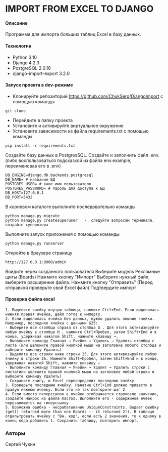 # IMPORT FROM EXCEL TO DJANGO
#### Описание
Программа для импорта больших таблиц Excel в базу данных.
#### Технологии
- Python 3.10
- Django 4.2.3
- PostgreSQL 2.0.16
- django-import-export 3.2.0
#### Запуск проекта в dev-режиме
- Клонируйте репозиторий https://github.com/ChukSerg/DjangoImport с помощью команды
````
git clone
````
- Перейдите в папку проекта
- Установите и активируйте виртуальное окружение
- Установите зависимости из файла requirements.txt с помощью команды
````
pip install -r requirements.txt
````
Создайте базу данных в PostgresSQL.
Создайте и заполнить файл .env. (либо воспользоваться подсказкой из файла env.example, переименовав его в .env)
```
DB_ENGINE=django.db.backends.postgresql
DB_NAME= # название БД
POSTGRES_USER= # ваше имя пользователя
POSTGRES_PASSWORD= # пароль для доступа к БД
DB_HOST=127.0.0.1
DB_PORT=5432
```
В корневом каталоге выполните последовательно команды
```
python manage.py migrate
python manage.py createsuperuser   -  следуйте вопросам терминала, создайте суперюзера
```
Выполните запуск приложения с помощью команды
```
python manage.py runserver
```
Откройте в браузере страницу 
```
http://127.0.0.1:8000/admin
```
Войдите через созданного пользователя
Выберите модель Рекламные щиты (Boards)
Нажмите кнопку "Импорт"
Выберите нужный файл, выберите расширение файла. Нажмите кнопку "Отправить" (Перед отправкой проверьте свой Excel файл)
Подтвердите импорт
#### Проверка файла excel
````
1. Выделите ячейку внутри таблицы, нажмите Ctrl+End. Если выделилась нижняя правая ячейка, файл готов к импорту.
2. Если выделилась ячейка без данных, нужно удалить лишние ячейки. Например, последняя ячейка с данными G25:
- Выберите все столбцы справа от столбца G . Для этого активизируйте любую ячейку в столбце Н , нажмите Ctrl+Пробел, затем Shift+End и в конце, удерживая нажатой Shift, нажмите клавишу →.
- Выполните команду Главная → Ячейки → Удалить → Удалить столбцы с листа (или щелкните правой кнопкой мыши на заголовке любого столбца и выберите команду Удалить)
- Выделите все строки ниже строки 25. Для этого активизируйте любую ячейку в строке 26. Нажмите Shift+Пробел, затем Shift+End и в конце, удерживая нажатой Shift, нажмите клавишу ↓
- Выполните команду Главная → Ячейки → Удалит → Удалить строки с листа(или щелкните правой кнопкой мыши на заголовке любой строки и выберите команду Удалить)
- Сохраните книгу, и Excel переопределит последнюю ячейку
3. Проверьте последнюю ячейку. Нажатие Ctrl+End должно привести в правую нижнюю ячейку. Если это не так повторите шаг 2
4. Если вместо гиперссылок в ячейке отображается строковое значение, создайте макрос из файла macros. Выполните его - содержимое ячеек перезапишется на гиперссылку
5. Возможна ошибка - несрабатывание UniqueConstraints. Выдает ошибку (get() returned more than one Boards -- it returned 2!). В таблице отфильтровать ячейку с "Вн. код", если есть 2 значения, то к одному в конец кода добавить 1. Сохранить таблицу, повторить импорт.
````

### Авторы
Сергей Чукин
